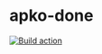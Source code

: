 # apko-done

[![Build action](https://github.com/duyhenryer/apko-done/actions/workflows/release.yaml/badge.svg)](https://github.com/duyhenryer/apko-done/actions/workflows/release.yaml)

